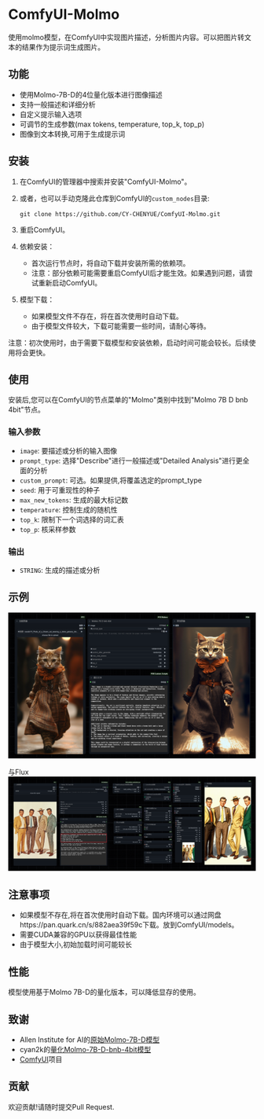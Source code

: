 # ComfyUI-Molmo

使用molmo模型，在ComfyUI中实现图片描述，分析图片内容。可以把图片转文本的结果作为提示词生成图片。

## 功能

- 使用Molmo-7B-D的4位量化版本进行图像描述
- 支持一般描述和详细分析
- 自定义提示输入选项
- 可调节的生成参数(max tokens, temperature, top_k, top_p)
- 图像到文本转换,可用于生成提示词

## 安装

1. 在ComfyUI的管理器中搜索并安装"ComfyUI-Molmo"。

2. 或者，也可以手动克隆此仓库到ComfyUI的`custom_nodes`目录:

   ```
   git clone https://github.com/CY-CHENYUE/ComfyUI-Molmo.git
   ```

3. 重启ComfyUI。

4. 依赖安装：
   - 首次运行节点时，将自动下载并安装所需的依赖项。
   - 注意：部分依赖可能需要重启ComfyUI后才能生效。如果遇到问题，请尝试重新启动ComfyUI。

5. 模型下载：
   - 如果模型文件不存在，将在首次使用时自动下载。
   - 由于模型文件较大，下载可能需要一些时间，请耐心等待。

注意：初次使用时，由于需要下载模型和安装依赖，启动时间可能会较长。后续使用将会更快。

## 使用

安装后,您可以在ComfyUI的节点菜单的"Molmo"类别中找到"Molmo 7B D bnb 4bit"节点。

### 输入参数

- `image`: 要描述或分析的输入图像
- `prompt_type`: 选择"Describe"进行一般描述或"Detailed Analysis"进行更全面的分析
- `custom_prompt`: 可选。如果提供,将覆盖选定的prompt_type
- `seed`: 用于可重现性的种子
- `max_new_tokens`: 生成的最大标记数
- `temperature`: 控制生成的随机性
- `top_k`: 限制下一个词选择的词汇表
- `top_p`: 核采样参数

### 输出

- `STRING`: 生成的描述或分析

## 示例

![alt text](images/example1.png)

与Flux
![alt text](images/example2.png)

## 注意事项

- 如果模型不存在,将在首次使用时自动下载。国内环境可以通过网盘https://pan.quark.cn/s/882aea39f59c下载。放到ComfyUI/models。
- 需要CUDA兼容的GPU以获得最佳性能
- 由于模型大小,初始加载时间可能较长

## 性能

模型使用基于Molmo 7B-D的量化版本，可以降低显存的使用。

## 致谢

- Allen Institute for AI的[原始Molmo-7B-D模型](https://huggingface.co/allenai/Molmo-7B-D-0924)
- cyan2k的[量化Molmo-7B-D-bnb-4bit模型](https://huggingface.co/cyan2k/molmo-7B-D-bnb-4bit)
- [ComfyUI](https://github.com/comfyanonymous/ComfyUI)项目

## 贡献

欢迎贡献!请随时提交Pull Request.